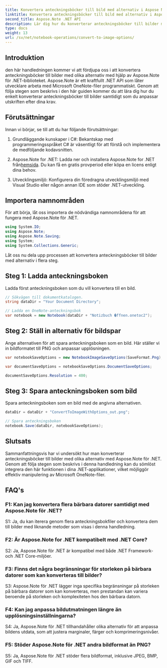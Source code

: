 ```yaml
---
title: Konvertera anteckningsböcker till bild med alternativ i Aspose Note .NET
linktitle: Konvertera anteckningsböcker till bild med alternativ i Aspose Note .NET
second_title: Aspose.Note .NET API
description: Lär dig hur du konverterar anteckningsböcker till bilder med anpassningsbara alternativ med Aspose.Note för .NET.
type: docs
weight: 13
url: /sv/net/notebook-operations/convert-to-image-options/
---
```

## Introduktion

den här handledningen kommer vi att fördjupa oss i att konvertera anteckningsböcker till bilder med olika alternativ med hjälp av Aspose.Note för .NET-biblioteket. Aspose.Note är ett kraftfullt .NET API som låter utvecklare arbeta med Microsoft OneNote-filer programmatiskt. Genom att följa stegen som beskrivs i den här guiden kommer du att lära dig hur du enkelt konverterar anteckningsböcker till bilder samtidigt som du anpassar utskriften efter dina krav.

## Förutsättningar

Innan vi börjar, se till att du har följande förutsättningar:

1. Grundläggande kunskaper i C#: Bekantskap med programmeringsspråket C# är väsentligt för att förstå och implementera de medföljande kodavsnitten.

2.  Aspose.Note for .NET: Ladda ner och installera Aspose.Note for .NET från[hemsida](https://releases.aspose.com/note/net/). Du kan få en gratis provperiod eller köpa en licens enligt dina behov.

3. Utvecklingsmiljö: Konfigurera din föredragna utvecklingsmiljö med Visual Studio eller någon annan IDE som stöder .NET-utveckling.

## Importera namnområden

För att börja, låt oss importera de nödvändiga namnområdena för att fungera med Aspose.Note för .NET.

```csharp
using System.IO;
using Aspose.Note;
using Aspose.Note.Saving;
using System;
using System.Collections.Generic;
```

Låt oss nu dela upp processen att konvertera anteckningsböcker till bilder med alternativ i flera steg.

## Steg 1: Ladda anteckningsboken

Ladda först anteckningsboken som du vill konvertera till en bild.

```csharp
// Sökvägen till dokumentkatalogen.
string dataDir = "Your Document Directory";

// Ladda en OneNote-anteckningsbok
var notebook = new Notebook(dataDir + "Notizbuch �ffnen.onetoc2");
```

## Steg 2: Ställ in alternativ för bildspar

Ange alternativen för att spara anteckningsboken som en bild. Här ställer vi in bildformatet till PNG och anpassar upplösningen.

```csharp
var notebookSaveOptions = new NotebookImageSaveOptions(SaveFormat.Png);

var documentSaveOptions = notebookSaveOptions.DocumentSaveOptions;

documentSaveOptions.Resolution = 400;
```

## Steg 3: Spara anteckningsboken som bild

Spara anteckningsboken som en bild med de angivna alternativen.

```csharp
dataDir = dataDir + "ConvertToImageWithOptions_out.png";

// Spara anteckningsboken
notebook.Save(dataDir, notebookSaveOptions);
```

## Slutsats

Sammanfattningsvis har vi undersökt hur man konverterar anteckningsböcker till bilder med olika alternativ med Aspose.Note för .NET. Genom att följa stegen som beskrivs i denna handledning kan du sömlöst integrera den här funktionen i dina .NET-applikationer, vilket möjliggör effektiv manipulering av Microsoft OneNote-filer.

## FAQ's

### F1: Kan jag konvertera flera bärbara datorer samtidigt med Aspose.Note för .NET?

S1: Ja, du kan iterera genom flera anteckningsbokfiler och konvertera dem till bilder med liknande metoder som visas i denna handledning.

### F2: Är Aspose.Note for .NET kompatibelt med .NET Core?

S2: Ja, Aspose.Note för .NET är kompatibel med både .NET Framework- och .NET Core-miljöer.

### F3: Finns det några begränsningar för storleken på bärbara datorer som kan konverteras till bilder?

S3: Aspose.Note för .NET lägger inga specifika begränsningar på storleken på bärbara datorer som kan konverteras, men prestandan kan variera beroende på storleken och komplexiteten hos den bärbara datorn.

### F4: Kan jag anpassa bildutmatningen längre än upplösningsinställningarna?

S4: Ja, Aspose.Note för .NET tillhandahåller olika alternativ för att anpassa bildens utdata, som att justera marginaler, färger och komprimeringsnivåer.

### F5: Stöder Aspose.Note för .NET andra bildformat än PNG?

S5: Ja, Aspose.Note för .NET stöder flera bildformat, inklusive JPEG, BMP, GIF och TIFF.